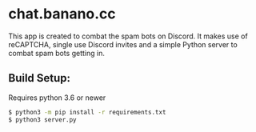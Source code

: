 # chat.banano.cc

This app is created to combat the spam bots on Discord. It makes use of reCAPTCHA, single use Discord invites and a simple Python server to combat spam bots getting in.

## Build Setup:

Requires python 3.6 or newer

```bash
$ python3 -m pip install -r requirements.txt
$ python3 server.py
```
